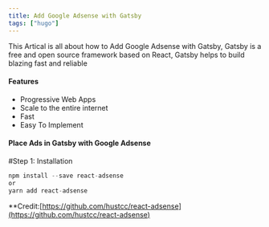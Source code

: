 ```yaml
---
title: Add Google Adsense with Gatsby
tags: ["hugo"]
---
```


This Artical is all about how to Add Google Adsense with Gatsby, Gatsby is a free and open source framework based on React, Gatsby helps to build blazing fast and reliable

#### Features
- Progressive Web Apps
- Scale to the entire internet
- Fast
- Easy To Implement

#### Place Ads in Gatsby with Google Adsense
#Step 1: Installation
```javascript
npm install --save react-adsense
or
yarn add react-adsense
```


**Credit:[https://github.com/hustcc/react-adsense](https://github.com/hustcc/react-adsense)